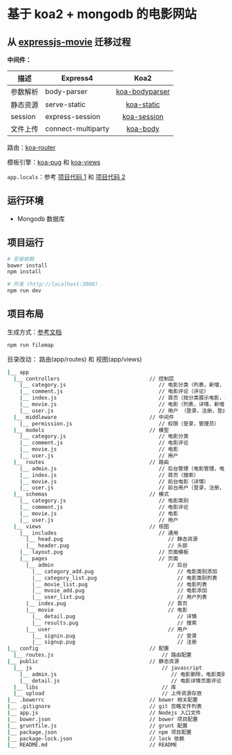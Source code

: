 # 基于 koa2 + mongodb 的电影网站

## 从 [expressjs-movie](https://github.com/savoygu/expressjs-movie) 迁移过程

**中间件：**

| 描述     | Express4           |                         Koa2                          |
| -------- | ------------------ | :---------------------------------------------------: |
| 参数解析 | body-parser        | [koa-bodyparser](https://github.com/koajs/bodyparser) |
| 静态资源 | serve-static       |     [koa-static](https://github.com/koajs/static)     |
| session  | express-session    |    [koa-session](https://github.com/koajs/session)    |
| 文件上传 | connect-multiparty |     [koa-body](https://github.com/dlau/koa-body)      |

路由：[koa-router](https://github.com/alexmingoia/koa-router)

模板引擎：[koa-pug](https://github.com/chrisyip/koa-pug) 和 [koa-views](https://github.com/queckezz/koa-views)

`app.locals`：参考 [项目代码 1](https://github.com/savoygu/koajs-movie/blob/master/config/routes.js#L7) 和 [项目代码 2](https://github.com/savoygu/koajs-movie/blob/master/app.js#L23-L25)

## 运行环境

- Mongodb 数据库

## 项目运行

```bash
# 安装依赖
bower install
npm install

# 开发 (http://localhost:3000)
npm run dev
```

## 项目布局

生成方式：[参考文档](https://github.com/jrainlau/filemap)

```bash
npm run filemap
```

目录改动： 路由(app/routes) 和 视图(app/views)

```bash
|__ app
  |__ controllers                             // 控制层
    |__ category.js                              // 电影分类（列表，新增，更新，删除）
    |__ comment.js                               // 电影评论（评论）
    |__ index.js                                 // 首页（按分类展示电影，搜索）
    |__ movie.js                                 // 电影（列表，详情，新增，更新，删除）
    |__ user.js                                  // 用户 （登录，注册，登出，列表）
  |__ middleware                              // 中间件
    |__ permission.js                            // 权限（登录，管理员）
  |__ models                                  // 模型
    |__ category.js                              // 电影分类
    |__ comment.js                               // 电影评论
    |__ movie.js                                 // 电影
    |__ user.js                                  // 用户
  |__ routes                                  // 路由
    |__ admin.js                                 // 后台管理（电影管理，电影类别管理，用户管理）
    |__ index.js                                 // 首页（搜索）
    |__ movie.js                                 // 前台电影（详情）
    |__ user.js                                  // 前台用户（登录，注册，登出，评论）
  |__ schemas                                 // 模式
    |__ category.js                              // 电影类别
    |__ comment.js                               // 电影评论
    |__ movie.js                                 // 电影
    |__ user.js                                  // 用户
  |__ views                                   // 视图
    |__ includes                                 // 通用
      |__ head.pug                                  // 静态资源
      |__ header.pug                                // 头部
    |__ layout.pug                               // 页面模板
    |__ pages                                    // 页面
      |__ admin                                     // 后台
        |__ category_add.pug                           // 电影类别添加
        |__ category_list.pug                          // 电影类别列表
        |__ movie_list.pug                             // 电影列表
        |__ mvoie_add.pug                              // 电影添加
        |__ user_list.pug                              // 用户列表
      |__ index.pug                                 // 首页
      |__ movie                                     // 电影
        |__ detail.pug                                 // 详情
        |__ results.pug                                // 搜索
      |__ user                                      // 用户
        |__ signin.pug                                 // 登录
        |__ signup.pug                                 // 注册
|__ config                                    // 配置
  |__ routes.js                                   // 路由配置
|__ public                                    // 静态资源
  |__ js                                          // javascript
    |__ admin.js                                     // 电影删除，电影类别删除，豆瓣电影资源获取
    |__ detail.js                                    // 电影详情页面评论
  |__ libs                                        // 库
  |__ upload                                      // 上传资源存放
|__ .bowerrc                                  // bower 相关配置
|__ .gitignore                                // git 忽略文件列表
|__ app.js                                    // Nodejs 入口文件
|__ bower.json                                // bower 项目配置
|__ gruntfile.js                              // grunt 配置
|__ package.json                              // npm 项目配置
|__ package-lock.json                         // lock 依赖
|__ README.md                                 // README
```
